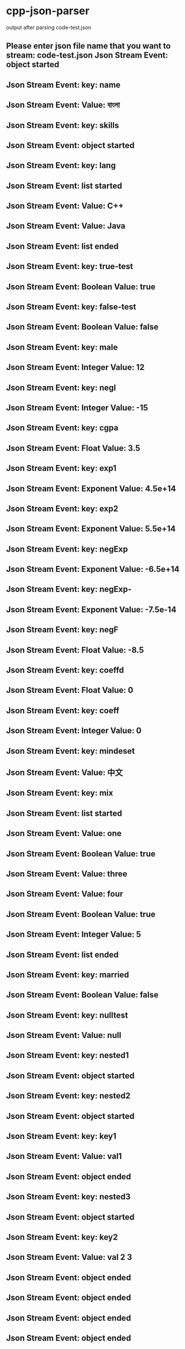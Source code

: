 # cpp-json-parser

output after parsing code-test.json

Please enter json file name that you want to stream: code-test.json
Json Stream Event: object started
---------------------------------------------------------------------------------
Json Stream Event: key: name
---------------------------------------------------------------------------------
Json Stream Event: Value: বাংলা
---------------------------------------------------------------------------------
Json Stream Event: key: skills
---------------------------------------------------------------------------------
Json Stream Event: object started
---------------------------------------------------------------------------------
Json Stream Event: key: lang
---------------------------------------------------------------------------------
Json Stream Event: list started
---------------------------------------------------------------------------------
Json Stream Event: Value: C++
---------------------------------------------------------------------------------
Json Stream Event: Value: Java
---------------------------------------------------------------------------------
Json Stream Event: list ended
---------------------------------------------------------------------------------
Json Stream Event: key: true-test
---------------------------------------------------------------------------------
Json Stream Event: Boolean Value: true
---------------------------------------------------------------------------------
Json Stream Event: key: false-test
---------------------------------------------------------------------------------
Json Stream Event: Boolean Value: false
---------------------------------------------------------------------------------
Json Stream Event: key: male
---------------------------------------------------------------------------------
Json Stream Event: Integer Value: 12
---------------------------------------------------------------------------------
Json Stream Event: key: negI
---------------------------------------------------------------------------------
Json Stream Event: Integer Value: -15
---------------------------------------------------------------------------------
Json Stream Event: key: cgpa
---------------------------------------------------------------------------------
Json Stream Event: Float Value: 3.5
---------------------------------------------------------------------------------
Json Stream Event: key: exp1
---------------------------------------------------------------------------------
Json Stream Event: Exponent Value: 4.5e+14
---------------------------------------------------------------------------------
Json Stream Event: key: exp2
---------------------------------------------------------------------------------
Json Stream Event: Exponent Value: 5.5e+14
---------------------------------------------------------------------------------
Json Stream Event: key: negExp
---------------------------------------------------------------------------------
Json Stream Event: Exponent Value: -6.5e+14
---------------------------------------------------------------------------------
Json Stream Event: key: negExp-
---------------------------------------------------------------------------------
Json Stream Event: Exponent Value: -7.5e-14
---------------------------------------------------------------------------------
Json Stream Event: key: negF
---------------------------------------------------------------------------------
Json Stream Event: Float Value: -8.5
---------------------------------------------------------------------------------
Json Stream Event: key: coeffd
---------------------------------------------------------------------------------
Json Stream Event: Float Value: 0
---------------------------------------------------------------------------------
Json Stream Event: key: coeff
---------------------------------------------------------------------------------
Json Stream Event: Integer Value: 0
---------------------------------------------------------------------------------
Json Stream Event: key: mindeset
---------------------------------------------------------------------------------
Json Stream Event: Value: 中文
---------------------------------------------------------------------------------
Json Stream Event: key: mix
---------------------------------------------------------------------------------
Json Stream Event: list started
---------------------------------------------------------------------------------
Json Stream Event: Value: one
---------------------------------------------------------------------------------
Json Stream Event: Boolean Value: true
---------------------------------------------------------------------------------
Json Stream Event: Value: three
---------------------------------------------------------------------------------
Json Stream Event: Value: four
---------------------------------------------------------------------------------
Json Stream Event: Boolean Value: true
---------------------------------------------------------------------------------
Json Stream Event: Integer Value: 5
---------------------------------------------------------------------------------
Json Stream Event: list ended
---------------------------------------------------------------------------------
Json Stream Event: key: married
---------------------------------------------------------------------------------
Json Stream Event: Boolean Value: false
---------------------------------------------------------------------------------
Json Stream Event: key: nulltest
---------------------------------------------------------------------------------
Json Stream Event: Value: null
---------------------------------------------------------------------------------
Json Stream Event: key: nested1
---------------------------------------------------------------------------------
Json Stream Event: object started
---------------------------------------------------------------------------------
Json Stream Event: key: nested2
---------------------------------------------------------------------------------
Json Stream Event: object started
---------------------------------------------------------------------------------
Json Stream Event: key: key1
---------------------------------------------------------------------------------
Json Stream Event: Value: val1
---------------------------------------------------------------------------------
Json Stream Event: object ended
---------------------------------------------------------------------------------
Json Stream Event: key: nested3
---------------------------------------------------------------------------------
Json Stream Event: object started
---------------------------------------------------------------------------------
Json Stream Event: key: key2
---------------------------------------------------------------------------------
Json Stream Event: Value: val 2 
3
---------------------------------------------------------------------------------
Json Stream Event: object ended
---------------------------------------------------------------------------------
Json Stream Event: object ended
---------------------------------------------------------------------------------
Json Stream Event: object ended
---------------------------------------------------------------------------------
Json Stream Event: object ended
---------------------------------------------------------------------------------